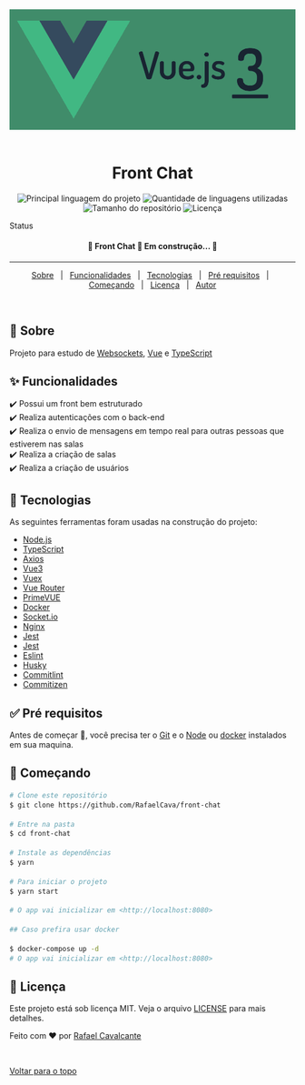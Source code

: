 <div align="center" id="top"> 
  <img src="./src/assets/vue3.jpg" alt="Front Chat" />
  &#xa0;
</div>

<h1 align="center">Front Chat</h1>

<p align="center">
  <img alt="Principal linguagem do projeto" src="https://img.shields.io/github/languages/top/RafaelCava/front-chat?color=56BEB8">

  <img alt="Quantidade de linguagens utilizadas" src="https://img.shields.io/github/languages/count/RafaelCava/front-chat?color=56BEB8">

  <img alt="Tamanho do repositório" src="https://img.shields.io/github/repo-size/RafaelCava/front-chat?color=56BEB8">

  <img alt="Licença" src="https://img.shields.io/github/license/RafaelCava/front-chat?color=56BEB8">

</p>

Status

<h4 align="center"> 
	🚧  Front Chat 🚀 Em construção...  🚧
</h4> 

<hr>

<p align="center">
  <a href="#dart-sobre">Sobre</a> &#xa0; | &#xa0; 
  <a href="#sparkles-funcionalidades">Funcionalidades</a> &#xa0; | &#xa0;
  <a href="#rocket-tecnologias">Tecnologias</a> &#xa0; | &#xa0;
  <a href="#white_check_mark-pré-requisitos">Pré requisitos</a> &#xa0; | &#xa0;
  <a href="#checkered_flag-começando">Começando</a> &#xa0; | &#xa0;
  <a href="#memo-licença">Licença</a> &#xa0; | &#xa0;
  <a href="https://github.com/RafaelCava" target="_blank">Autor</a>
</p>

<br>

## :dart: Sobre ##

Projeto para estudo de [Websockets](https://pt.wikipedia.org/wiki/WebSocket), [Vue](https://vuejs.org/) e [TypeScript](https://www.typescriptlang.org/)

## :sparkles: Funcionalidades ##

:heavy_check_mark: Possui um front bem estruturado\
:heavy_check_mark: Realiza autenticações com o back-end\
:heavy_check_mark: Realiza o envio de mensagens em tempo real para outras pessoas que estiverem nas salas\
:heavy_check_mark: Realiza a criação de salas\
:heavy_check_mark: Realiza a criação de usuários

## :rocket: Tecnologias ##

As seguintes ferramentas foram usadas na construção do projeto:

- [Node.js](https://nodejs.org/en/)
- [TypeScript](https://www.typescriptlang.org/)
- [Axios](https://axios-http.com/ptbr/docs/intro)
- [Vue3](https://vuejs.org/)
- [Vuex](https://vuex.vuejs.org/)
- [Vue Router](https://router.vuejs.org/)
- [PrimeVUE](https://www.primefaces.org/primevue/)
- [Docker](https://www.docker.com/)
- [Socket.io](https://socket.io/)
- [Nginx](https://www.nginx.com/)
- [Jest](https://jestjs.io/pt-BR/)
- [Jest](https://jestjs.io/pt-BR/)
- [Eslint](https://eslint.org/)
- [Husky](https://typicode.github.io/husky/)
- [Commitlint](https://github.com/conventional-changelog/commitlint)
- [Commitizen](https://github.com/commitizen/cz-cli)

## :white_check_mark: Pré requisitos ##

Antes de começar :checkered_flag:, você precisa ter o [Git](https://git-scm.com) e o [Node](https://nodejs.org/en/) ou [docker](https://www.docker.com/) instalados em sua maquina.

## :checkered_flag: Começando ##

```bash
# Clone este repositório
$ git clone https://github.com/RafaelCava/front-chat

# Entre na pasta
$ cd front-chat

# Instale as dependências
$ yarn

# Para iniciar o projeto
$ yarn start

# O app vai inicializar em <http://localhost:8080>

## Caso prefira usar docker

$ docker-compose up -d
# O app vai inicializar em <http://localhost:8080>

```

## :memo: Licença ##

Este projeto está sob licença MIT. Veja o arquivo [LICENSE](LICENSE) para mais detalhes.


Feito com :heart: por <a href="https://github.com/RafaelCava" target="_blank">Rafael Cavalcante</a>

&#xa0;

<a href="#top">Voltar para o topo</a>
